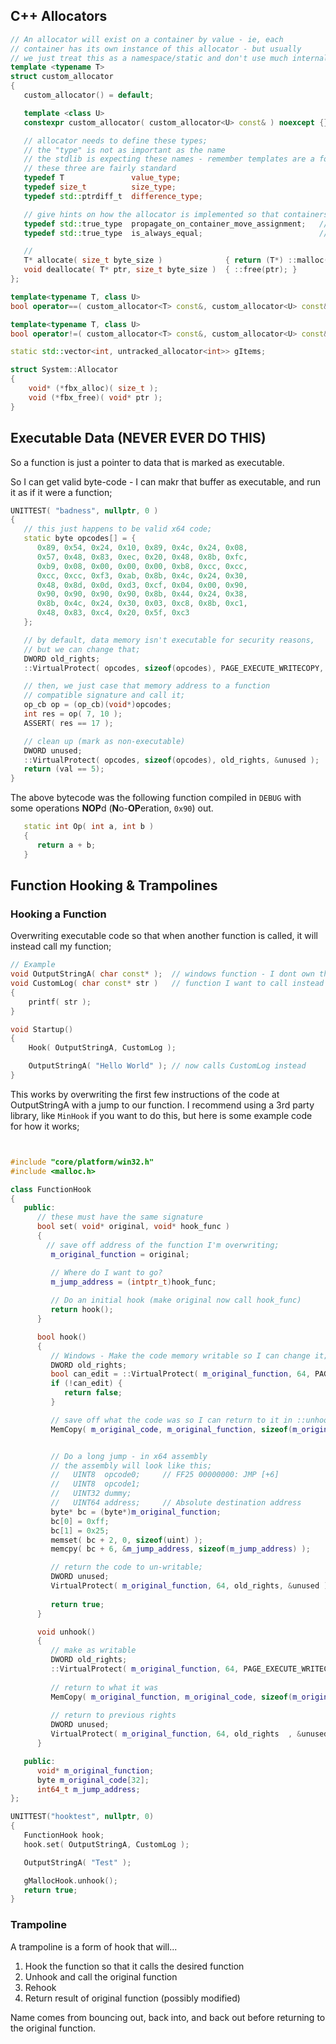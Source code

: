 ## C++ Allocators

```cpp
// An allocator will exist on a container by value - ie, each
// container has its own instance of this allocator - but usually 
// we just treat this as a namespace/static and don't use much internal state; 
template <typename T>
struct custom_allocator 
{
   custom_allocator() = default; 

   template <class U> 
   constexpr custom_allocator( custom_allocator<U> const& ) noexcept {}

   // allocator needs to define these types;
   // the "type" is not as important as the name
   // the stdlib is expecting these names - remember templates are a form of duck-typing
   // these three are fairly standard
   typedef T               value_type; 
   typedef size_t          size_type; 
   typedef std::ptrdiff_t  difference_type; 

   // give hints on how the allocator is implemented so that containers can optmize around it 
   typedef std::true_type  propagate_on_container_move_assignment;   // when moving - does the allocator local state move with it?
   typedef std::true_type  is_always_equal;                          // can optimize some containers (allocator of this type is always equal to others of its type)                         

   // 
   T* allocate( size_t byte_size )              { return (T*) ::malloc( sizeof(T) ); }
   void deallocate( T* ptr, size_t byte_size )  { ::free(ptr); }
};

template<typename T, class U>
bool operator==( custom_allocator<T> const&, custom_allocator<U> const& ) { return true; }

template<typename T, class U>
bool operator!=( custom_allocator<T> const&, custom_allocator<U> const& ) { return false; }
```

```cpp
static std::vector<int, untracked_allocator<int>> gItems; 
```

```cpp
struct System::Allocator 
{
	void* (*fbx_alloc)( size_t ); 
	void (*fbx_free)( void* ptr ); 
}
```

## Executable Data (NEVER EVER DO THIS)
So a function is just a pointer to data that is marked as executable.  

So I can get valid byte-code - I can makr that buffer as executable, and run it as if it were a function; 

```cpp
UNITTEST( "badness", nullptr, 0 )
{
   // this just happens to be valid x64 code; 
   static byte opcodes[] = { 
      0x89, 0x54, 0x24, 0x10, 0x89, 0x4c, 0x24, 0x08, 
      0x57, 0x48, 0x83, 0xec, 0x20, 0x48, 0x8b, 0xfc, 
      0xb9, 0x08, 0x00, 0x00, 0x00, 0xb8, 0xcc, 0xcc, 
      0xcc, 0xcc, 0xf3, 0xab, 0x8b, 0x4c, 0x24, 0x30, 
      0x48, 0x8d, 0x0d, 0xd3, 0xcf, 0x04, 0x00, 0x90, 
      0x90, 0x90, 0x90, 0x90, 0x8b, 0x44, 0x24, 0x38, 
      0x8b, 0x4c, 0x24, 0x30, 0x03, 0xc8, 0x8b, 0xc1, 
      0x48, 0x83, 0xc4, 0x20, 0x5f, 0xc3 
   }; 

   // by default, data memory isn't executable for security reasons,
   // but we can change that; 
   DWORD old_rights; 
   ::VirtualProtect( opcodes, sizeof(opcodes), PAGE_EXECUTE_WRITECOPY, &old_rights ); 

   // then, we just case that memory address to a function
   // compatible signature and call it;    
   op_cb op = (op_cb)(void*)opcodes; 
   int res = op( 7, 10 ); 
   ASSERT( res == 17 ); 

   // clean up (mark as non-executable)
   DWORD unused; 
   ::VirtualProtect( opcodes, sizeof(opcodes), old_rights, &unused ); 
   return (val == 5); 
}
```

The above bytecode was the following function compiled in `DEBUG` with 
some operations **NOP**d (**N**o-**OP**eration, `0x90`) out. 
```cpp
   static int Op( int a, int b )
   {
      return a + b; 
   }
```


## Function Hooking & Trampolines

### Hooking a Function
Overwriting executable code so that when another function is called, it
will instead call my function; 

```cpp 
// Example
void OutputStringA( char const* );  // windows function - I dont own the source
void CustomLog( char const* str ) 	// function I want to call instead that I own
{
	printf( str ); 
}

void Startup()
{
	Hook( OutputStringA, CustomLog );

	OutputStringA( "Hello World" ); // now calls CustomLog instead 
}
```

This works by overwriting the first few instructions of the code at OutputStringA with a jump
to our function.  I recommend using a 3rd party library, like `MinHook` if you want to do this, but here is some example code for how it works; 

```cpp


#include "core/platform/win32.h"
#include <malloc.h>

class FunctionHook 
{
   public:
      // these must have the same signature
      bool set( void* original, void* hook_func ) 
      {
      	// save off address of the function I'm overwriting; 
         m_original_function = original;

         // Where do I want to go?
         m_jump_address = (intptr_t)hook_func; 
         
         // Do an initial hook (make original now call hook_func)
         return hook(); 
      }

      bool hook()
      {
         // Windows - Make the code memory writable so I can change it; 
         DWORD old_rights; 
         bool can_edit = ::VirtualProtect( m_original_function, 64, PAGE_EXECUTE_WRITECOPY, &old_rights );  
         if (!can_edit) {
            return false; 
         }

         // save off what the code was so I can return to it in ::unhook
         MemCopy( m_original_code, m_original_function, sizeof(m_original_code) ); 


         // Do a long jump - in x64 assembly 
         // the assembly will look like this; 
         //   UINT8  opcode0;     // FF25 00000000: JMP [+6]
         //   UINT8  opcode1;
         //   UINT32 dummy;       
         //   UINT64 address;     // Absolute destination address
         byte* bc = (byte*)m_original_function; 
         bc[0] = 0xff; 
         bc[1] = 0x25; 
         memset( bc + 2, 0, sizeof(uint) ); 
         memcpy( bc + 6, &m_jump_address, sizeof(m_jump_address) ); 

         // return the code to un-writable; 
         DWORD unused; 
         VirtualProtect( m_original_function, 64, old_rights, &unused ); 
         
         return true; 
      }

      void unhook()
      {
         // make as writable
         DWORD old_rights; 
         ::VirtualProtect( m_original_function, 64, PAGE_EXECUTE_WRITECOPY, &old_rights );  
         
         // return to what it was
         MemCopy( m_original_function, m_original_code, sizeof(m_original_code) );
         
         // return to previous rights
         DWORD unused; 
         VirtualProtect( m_original_function, 64, old_rights  , &unused ); 
      }

   public: 
      void* m_original_function; 
      byte m_original_code[32];
      int64_t m_jump_address; 
}; 

UNITTEST("hooktest", nullptr, 0) 
{
   FunctionHook hook; 
   hook.set( OutputStringA, CustomLog );

   OutputStringA( "Test" ); 

   gMallocHook.unhook(); 
   return true; 
}
```

### Trampoline
A trampoline is a form of hook that will...

1. Hook the function so that it calls the desired function
2. Unhook and call the original function
3. Rehook
4. Return result of original function (possibly modified)

Name comes from bouncing out, back into, and back out before returning to the original function. 


